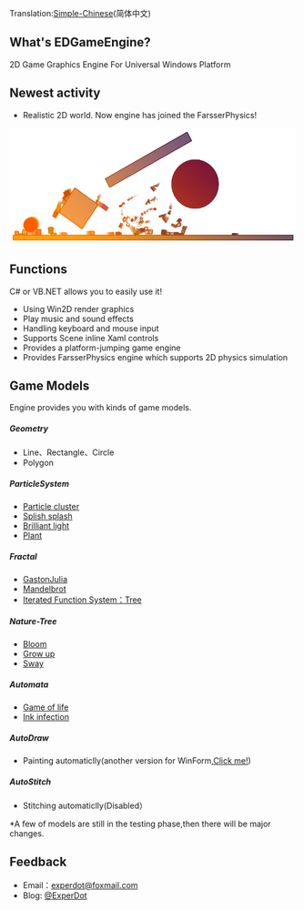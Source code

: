 ﻿Translation:[Simple-Chinese](./README-CN.md)(简体中文)

## What's EDGameEngine?
2D Game Graphics Engine For Universal Windows Platform

## Newest activity 
- Realistic 2D world. Now engine has joined the FarsserPhysics!

![Physics](Documentation/Images/Physics/Sample_Physic_01.png)

## Functions
C# or VB.NET allows you to easily use it!
- Using Win2D render graphics
- Play music and sound effects
- Handling keyboard and mouse input
- Supports Scene inline Xaml controls
- Provides a platform-jumping game engine
- Provides FarsserPhysics engine which supports 2D physics simulation

## Game Models
Engine provides you with kinds of game models.

##### Geometry
- Line、Rectangle、Circle
- Polygon

##### ParticleSystem
- [Particle cluster](Documentation/Images/ParticleSystem/Sample_ParticleSystem_01.png)
- [Splish splash](Documentation/Images/ParticleSystem/Sample_ParticleSystem_02.png)
- [Brilliant light](Documentation/Images/ParticleSystem/Sample_ParticleSystem_03.png)
- [Plant](Documentation/Images/ParticleSystem/Sample_ParticleSystem_04.png)

##### Fractal
- [GastonJulia](Documentation/Images/Fractal/Sample_Fractal_03.png)
- [Mandelbrot](Documentation/Images/Fractal/Sample_Fractal_01.png)
- [Iterated Function System：Tree](Documentation/Images/Fractal/Sample_Fractal_02.png)

##### Nature-Tree
- [Bloom](Documentation/Images/NatureTree/Sample_NatureTree_01.png)
- [Grow up](Documentation/Images/NatureTree/Dynamic/Dynamic_NatureTree_02.gif)
- [Sway](Documentation/Images/NatureTree/Dynamic/Dynamic_NatureTree_01.gif)

##### Automata
- [Game of life](Documentation/Images/Automata/Sample_CelluarAutomata_01.png)
- [Ink infection](Documentation/Images/Automata/Sample_CelluarAutomata_02.png)

##### AutoDraw
- Painting automaticlly(another version for WinForm,[Click me!](https://github.com/experdot/ExperDot.AutomaticDrawing))

##### AutoStitch
- Stitching automaticlly(Disabled）

*A few of models are still in the testing phase,then there will be major changes.

## Feedback
* Email：experdot@foxmail.com
* Blog: [@ExperDot](http://www.cnblogs.com/experdot/)

